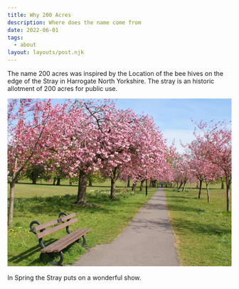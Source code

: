 ```yaml
---
title: Why 200 Acres
description: Where does the name come from
date: 2022-06-01
tags:
  - about
layout: layouts/post.njk
---
```


The name 200 acres was inspired by the Location of the bee hives on the edge of the Stray in Harrogate North Yorkshire. The stray is an historic allotment of 200 acres for public use.

![Cherry blossom on teh stray, Harrogate North Yorkshire][stray_blossom]

In Spring the Stray puts on a wonderful show.

[stray_blossom]: /static/stray-blossom.png "Blossom on the Stray"